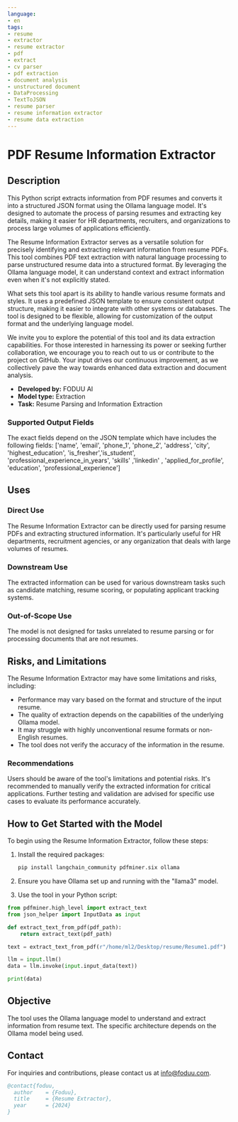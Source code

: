 ```yaml
---
language:
- en
tags:
- resume
- extractor
- resume extractor
- pdf
- extract
- cv parser
- pdf extraction
- document analysis
- unstructured document
- DataProcessing
- TextToJSON
- resume parser
- resume information extractor
- resume data extraction
---
```


# PDF Resume Information Extractor

## Description

This Python script extracts information from PDF resumes and converts it into a structured JSON format using the Ollama language model. It's designed to automate the process of parsing resumes and extracting key details, making it easier for HR departments, recruiters, and organizations to process large volumes of applications efficiently.

The Resume Information Extractor serves as a versatile solution for precisely identifying and extracting relevant information from resume PDFs. This tool combines PDF text extraction with natural language processing to parse unstructured resume data into a structured format. By leveraging the Ollama language model, it can understand context and extract information even when it's not explicitly stated.

What sets this tool apart is its ability to handle various resume formats and styles. It uses a predefined JSON template to ensure consistent output structure, making it easier to integrate with other systems or databases. The tool is designed to be flexible, allowing for customization of the output format and the underlying language model.

We invite you to explore the potential of this tool and its data extraction capabilities. For those interested in harnessing its power or seeking further collaboration, we encourage you to reach out to us or contribute to the project on GitHub. Your input drives our continuous improvement, as we collectively pave the way towards enhanced data extraction and document analysis.

- **Developed by:** FODUU AI
- **Model type:** Extraction
- **Task:** Resume Parsing and Information Extraction

### Supported Output Fields

The exact fields depend on the JSON template which have includes the following fields:
['name', 'email', 'phone_1', 'phone_2', 'address', 'city', 'highest_education', 'is_fresher','is_student', 'professional_experience_in_years', 'skills' ,'linkedin' , 'applied_for_profile', 'education', 'professional_experience']


## Uses

### Direct Use

The Resume Information Extractor can be directly used for parsing resume PDFs and extracting structured information. It's particularly useful for HR departments, recruitment agencies, or any organization that deals with large volumes of resumes.

### Downstream Use

The extracted information can be used for various downstream tasks such as candidate matching, resume scoring, or populating applicant tracking systems.

### Out-of-Scope Use

The model is not designed for tasks unrelated to resume parsing or for processing documents that are not resumes.

## Risks, and Limitations

The Resume Information Extractor may have some limitations and risks, including:

- Performance may vary based on the format and structure of the input resume.
- The quality of extraction depends on the capabilities of the underlying Ollama model.
- It may struggle with highly unconventional resume formats or non-English resumes.
- The tool does not verify the accuracy of the information in the resume.

### Recommendations

Users should be aware of the tool's limitations and potential risks. It's recommended to manually verify the extracted information for critical applications. Further testing and validation are advised for specific use cases to evaluate its performance accurately.

## How to Get Started with the Model

To begin using the Resume Information Extractor, follow these steps:

1. Install the required packages:
   ```bash
   pip install langchain_community pdfminer.six ollama


2. Ensure you have Ollama set up and running with the "llama3" model.

3. Use the tool in your Python script:

```python
from pdfminer.high_level import extract_text
from json_helper import InputData as input

def extract_text_from_pdf(pdf_path):
    return extract_text(pdf_path)

text = extract_text_from_pdf(r"/home/ml2/Desktop/resume/Resume1.pdf")

llm = input.llm()
data = llm.invoke(input.input_data(text))

print(data)
```

## Objective

The tool uses the Ollama language model to understand and extract information from resume text. The specific architecture depends on the Ollama model being used.


## Contact

For inquiries and contributions, please contact us at info@foduu.com.

```bibtex
@contact{foduu,
  author    = {Foduu},
  title     = {Resume Extractor},
  year      = {2024}
}

```